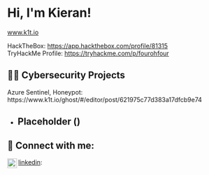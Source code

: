 <h1>Hi, I'm Kieran! <br/></h1>

www.k1t.io

HackTheBox: https://app.hackthebox.com/profile/81315 <br />
TryHackMe Profile: https://tryhackme.com/p/fourohfour

<h2>👨‍💻 Cybersecurity Projects</h2>
Azure Sentinel, Honeypot: https://www.k1t.io/ghost/#/editor/post/621975c77d383a17dfcb9e74

- <b>Placeholder ()</b>
  - 

<h2> 🤳 Connect with me:</h2>

[<img align="left" alt="JoshMadakor | LinkedIn" width="22px" src="https://cdn.jsdelivr.net/npm/simple-icons@v3/icons/linkedin.svg" />][linkedin]

[linkedin]: 

[website]: https://k1t.io
[linkedin]: [https://linkedin.com/in/hsaglani](https://www.linkedin.com/in/kieranjessup/)
[github]: https://github.com/kieranjessup
